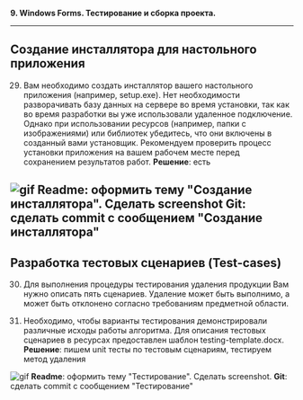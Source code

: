 **9. Windows Forms. Тестирование и сборка проекта.**


---
## Создание инсталлятора для настольного приложения

29. Вам необходимо создать инсталлятор вашего настольного приложения (например, setup.exe). Нет
необходимости разворачивать базу данных на сервере во время установки, так как во время разработки
вы уже использовали удаленное подключение. Однако при использовании ресурсов (например, папки с
изображениями) или библиотек убедитесь, что они включены в созданный вами установщик.
Рекомендуем проверить процесс установки приложения на вашем рабочем месте перед сохранением
результатов работ.
**Решение**: есть

![gif]()
**Readme**: оформить тему "Создание инсталлятора". Сделать screenshot
**Git**: сделать соmmit с сообщением "Создание инсталлятора"
---



## Разработка тестовых сценариев (Test-cases)

30. Для выполнения процедуры тестирования удаления продукции Вам нужно описать пять сценариев.
Удаление может быть выполнимо, а может быть отклонено согласно требованиям предметной области.

31. Необходимо, чтобы варианты тестирования демонстрировали различные исходы работы алгоритма. Для
описания тестовых сценариев в ресурсах предоставлен шаблон testing-template.docx.
**Решение**: пишем unit тесты по тестовым сценариям, тестируем метод удаления


![gif]()
**Readme**: оформить тему "Тестирование". Сделать screenshot.
**Git**: сделать соmmit с сообщением "Тестирование"